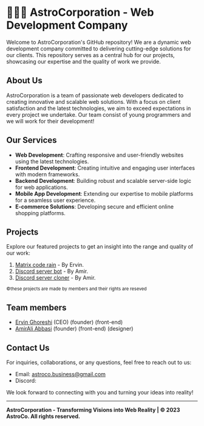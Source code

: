 # 👨🏽‍🚀 AstroCorporation - Web Development Company

Welcome to AstroCorporation's GitHub repository! We are a dynamic web development company committed to delivering cutting-edge solutions for our clients. This repository serves as a central hub for our projects, showcasing our expertise and the quality of work we provide.

## About Us

AstroCorporation is a team of passionate web developers dedicated to creating innovative and scalable web solutions. With a focus on client satisfaction and the latest technologies, we aim to exceed expectations in every project we undertake.
Our team consist of young programmers and we will work for their development!

## Our Services

- **Web Development**: Crafting responsive and user-friendly websites using the latest technologies.
- **Frontend Development**: Creating intuitive and engaging user interfaces with modern frameworks.
- **Backend Development**: Building robust and scalable server-side logic for web applications.
- **Mobile App Development**: Extending our expertise to mobile platforms for a seamless user experience.
- **E-commerce Solutions**: Developing secure and efficient online shopping platforms.

## Projects

Explore our featured projects to get an insight into the range and quality of our work:

1. [Matrix code rain](https://github.com/ErvinGh88/Matrix-Code-Rain) - By Ervin.
2. [Discord server bot](https://github.com/AmirAliAbbasi/Persian-Bot) - By Amir.
3. [Discord server cloner](https://github.com/AmirAliAbbasi/Persian-Cloner) - By Amir.

<sub>&copy;these projects are made by members and their rights are reseved
## Team members</sub>

- [Ervin Ghoreshi](https://github.com/ErvinGh88) (CEO) (founder) (front-end)
- [AmirAli Abbasi](https://github.com/AmirAliAbbasi) (founder) (front-end) (designer)

## Contact Us

For inquiries, collaborations, or any questions, feel free to reach out to us:

- Email: astroco.business@gmail.com
- Discord:

We look forward to connecting with you and turning your ideas into reality!

---

**AstroCorporation - Transforming Visions into Web Reality | &copy; 2023 AstroCo. All rights reserved.**
